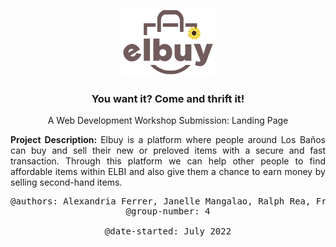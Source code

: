 <pre>
</pre>

<!-- Project Name -->
<p align="center">
  <a href=""> <img src="Images/logo-main.png" width="150"> </a>
</p>

<!-- Project Tagline -->
<h3 align="center"> You want it? Come and thrift it! </h3>
<p align="center"> A Web Development Workshop Submission: Landing Page </h1>

<p align="justify">
  <strong> Project Description: </strong>
  Elbuy is a platform where people around Los Baños can buy and sell
  their new or preloved items with a secure and fast transaction. Through
  this platform we can help other people to find affordable items within
  ELBI and also give them a chance to earn money by selling second-hand items.
</p>

<pre align="center">
@authors: Alexandria Ferrer, Janelle Mangalao, Ralph Rea, France Ureta
@group-number: 4

@date-started: July 2022
</pre>
